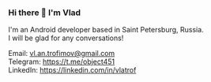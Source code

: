 ### Hi there 👋 I'm Vlad
I'm an Android developer based in Saint Petersburg, Russia.  
I will be glad for any conversations!  

Email: vl.an.trofimov@gmail.com  
Telegram: https://t.me/object451  
LinkedIn: https://linkedin.com/in/vlatrof  
